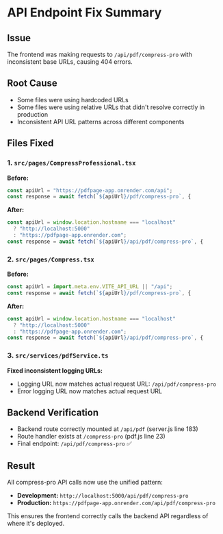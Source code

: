 # API Endpoint Fix Summary

## Issue

The frontend was making requests to `/api/pdf/compress-pro` with inconsistent base URLs, causing 404 errors.

## Root Cause

- Some files were using hardcoded URLs
- Some files were using relative URLs that didn't resolve correctly in production
- Inconsistent API URL patterns across different components

## Files Fixed

### 1. `src/pages/CompressProfessional.tsx`

**Before:**

```javascript
const apiUrl = "https://pdfpage-app.onrender.com/api";
const response = await fetch(`${apiUrl}/pdf/compress-pro`, {
```

**After:**

```javascript
const apiUrl = window.location.hostname === "localhost"
  ? "http://localhost:5000"
  : "https://pdfpage-app.onrender.com";
const response = await fetch(`${apiUrl}/api/pdf/compress-pro`, {
```

### 2. `src/pages/Compress.tsx`

**Before:**

```javascript
const apiUrl = import.meta.env.VITE_API_URL || "/api";
const response = await fetch(`${apiUrl}/pdf/compress-pro`, {
```

**After:**

```javascript
const apiUrl = window.location.hostname === "localhost"
  ? "http://localhost:5000"
  : "https://pdfpage-app.onrender.com";
const response = await fetch(`${apiUrl}/api/pdf/compress-pro`, {
```

### 3. `src/services/pdfService.ts`

**Fixed inconsistent logging URLs:**

- Logging URL now matches actual request URL: `/api/pdf/compress-pro`
- Error logging URL now matches actual request URL

## Backend Verification

- Backend route correctly mounted at `/api/pdf` (server.js line 183)
- Route handler exists at `/compress-pro` (pdf.js line 23)
- Final endpoint: `/api/pdf/compress-pro` ✅

## Result

All compress-pro API calls now use the unified pattern:

- **Development:** `http://localhost:5000/api/pdf/compress-pro`
- **Production:** `https://pdfpage-app.onrender.com/api/pdf/compress-pro`

This ensures the frontend correctly calls the backend API regardless of where it's deployed.
